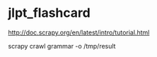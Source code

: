 # jlpt_flashcard

http://doc.scrapy.org/en/latest/intro/tutorial.html

scrapy crawl grammar -o /tmp/result
